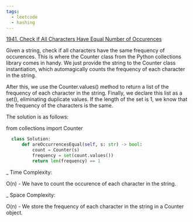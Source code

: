 ```yaml
---
tags:
  - leetcode
  - hashing
---
```


<a href="https://leetcode.com/problems/check-if-all-characters-have-equal-number-of-occurrences/">
1941. Check if All Characters Have Equal Number of Occurences</a>

Given a string, check if all characters have the same frequency of occurences.
This is where the Counter class from the Python collections library comes in
handy. We just provide the string to the Counter class instantiation, which
automagically counts the frequency of each character in the string.

After this, we use the Counter.values() method to return a list of the frequency
of each character in the string. Finally, we declare this list as a set(),
eliminating duplicate values. If the length of the set is 1, we know that the
frequency of the characters is the same.

The solution is as follows:

from collections import Counter

```python
  class Solution:
      def areOccurrencesEqual(self, s: str) -> bool:
          count = Counter(s)
          frequency = set(count.values())
          return len(frequency) == 1
```

\_ Time Complexity:

O(n) - We have to count the occurence of each character in the string.

\_ Space Complexity:

O(n) - We store the frequency of each character in the string in a Counter
object.
